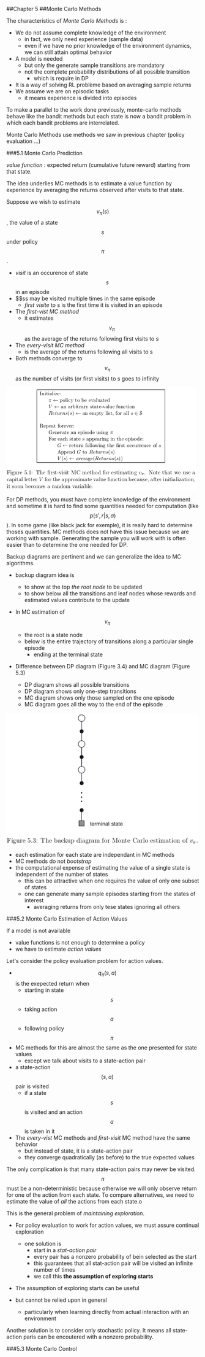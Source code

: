 ##Chapter 5
##Monte Carlo Methods

The characteristics of *Monte Carlo Methods* is :
- We do not assume complete knowledge of the environment
  - in fact, we only need experience (sample data)
  - even if we have no prior knowledge of the environment dynamics, we can still attain optimal behavior
- A model is needed
  - but only the generate sample transitions are mandatory
  - not the complete probability distributions of all possible transition
    - which is require in DP
- It is a way of solving RL problème based on averaging sample returns
- We assume we are on episodic tasks
  - it means experience is divided into episodes

To make a parallel to the work done previously, monte-carlo methods behave like the bandit 
methods but each state is now a bandit problem in which each bandit problems are 
interrelated.

Monte Carlo Methods use methods we saw in previous chapter (policy evaluation ...)

###5.1 Monte Carlo Prediction

*value function* : expected return (cumulative future reward) starting from that state.

The idea underlies MC methods is to estimate a value function by experience by averaging 
the returns observed after visits to that state.

Suppose we wish to estimate $$v_{\pi}(s)$$, the value of a state $$s$$ under policy $$\pi$$.
- *visit* is an occurence of state $$s$$ in an episode
- $$ss may be visited multiple times in the same episode
  - *first visite* to s is the first time it is visited in an episode
- The *first-vist MC method*
  - it estimates $$v_{\pi}$$ as the average of the returns following first visits to s
- The *every-visit MC method*
  - is the average of the returns following all visits to s
- Both methods converge to $$v_{\pi}$$ as the number of visits (or first visits) to s goes to infinity

![figure 5.1](images/figure5_1.png)

For DP methods, you must have complete knowledge of the environment and sometime it is hard
to find some quantities needed for computation (like $$p(s',r|s,a)$$).
In some game (like black jack for exemple), it is really hard to determine thoses quantities.
MC methods does not have this issue because we are working with sample.
Generating the sample you will work with is often easier than to determine the one needed for
DP.

Backup diagrams are pertinent and we can generalize the idea to MC algorithms.
- backup diagram idea is
  - to show at the top *the root node* to be updated
  - to show below all the transitions and leaf nodes whose rewards and estimated values contribute to the update
- In MC estimation of $$v_{\pi}$$
  - the root is a state node
  - below is the entire trajectory of transitions along a particular single episode
    - ending at the terminal state

- Difference between DP diagram (Figure 3.4) and MC diagram (Figure 5.3)
  - DP diagram shows all possible transitions
  - DP diagram shows only one-step transitions
  - MC diagram shows only those sampled on the one episode
  - MC diagram goes all the way to the end of the episode

![figure 5.3](images/figure5_3.png)

- each estimation for each state are independant in MC methods
- MC methods do not *bootstrap*
- the computational expense of estimating the value of a single state is independent of the number of states
  - this can be attractive when one requires the value of only one subset of states
  - one can generate many sample episodes starting from the states of interest
    - averaging returns from only tese states ignoring all others

###5.2 Monte Carlo Estimation of Action Values

If a model is not available
- value functions is not enough to determine a policy
- we have to estimate *action values*

Let's consider the policy evaluation problem for action values.
- $$q_{\pi}(s,a)$$ is the exepected return when
  - starting in state $$s$$
  - taking action $$a$$
  - following policy $$\pi$$
- MC methods for this are almost the same as the one presented for state values
  - except we talk about visits to a state-action pair
- a state-action $$(s,a)$$ pair is visited 
  - if a state $$s$$ is visited and an action $$a$$ is taken in it
- The *every-vist* MC methods and *first-visit* MC method have the same behavior
  - but instead of state, it is a state-action pair
  - they converge quadratically (as before) to the true expected values

The only complication is that many state-action pairs may never be visited.
$$\pi$$ must be a non-deterministic because otherwise we will only observe return for one of the action from each state.
To compare alternatives, we need to estimate the value of *all* the actions from each state.o

This is the general problem of *maintaining exploration*.
- For policy evaluation to work for action values, we must assure continual exploration
  - one solution is 
    - start in a *stat-action pair*
    - every pair has a nonzero probability of bein selected as the start
    - this guarantees that all stat-action pair will be visited an infinite number of times
    - we call this **the assumption of exploring starts**

- The assumption of exploring starts can be useful
- but cannot be relied upon in general
  - particularly when learning directly from actual interaction with an environment

Another solution is to consider only stochastic policy.
It means all state-action paris can be encoutered with a nonzero probability.

###5.3 Monte Carlo Control
